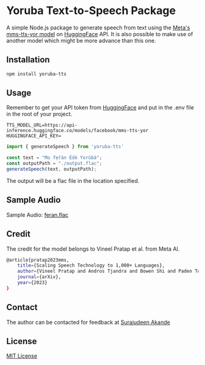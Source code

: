 # Yoruba Text-to-Speech Package

A simple Node.js package to generate speech from text using the [Meta's mms-tts-yor model](https://huggingface.co/facebook/mms-tts-yor) on [HuggingFace](https://huggingface.co) API.
It is also possible to make use of another model which might be more advance than this one.

## Installation

```bash
npm install yoruba-tts
````

## Usage
Remember to get your API token from [HuggingFace](https://huggingface.co/settings/tokens)
and put in the .env file in the root of your project.

```.dotenv
TTS_MODEL_URL=https://api-inference.huggingface.co/models/facebook/mms-tts-yor
HUGGINGFACE_API_KEY=
```

```javascript
import { generateSpeech } from 'yoruba-tts'

const text = "Mo fẹ́ràn Èdè Yorùbá";
const outputPath = "./output.flac";
generateSpeech(text, outputPath);
```
The output will be a flac file in the location specified. 

## Sample Audio
Sample Audio: [feran.flac](assets/feran.flac)

## Credit 
The credit for the model belongs to Vineel Pratap et al. from Meta AI.
```bash
@article{pratap2023mms,
    title={Scaling Speech Technology to 1,000+ Languages},
    author={Vineel Pratap and Andros Tjandra and Bowen Shi and Paden Tomasello and Arun Babu and Sayani Kundu and Ali Elkahky and Zhaoheng Ni and Apoorv Vyas and Maryam Fazel-Zarandi and Alexei Baevski and Yossi Adi and Xiaohui Zhang and Wei-Ning Hsu and Alexis Conneau and Michael Auli},
    journal={arXiv},
    year={2023}
}

```

## Contact
The author can be contacted for feedback at [Surajudeen Akande](sirolad@gmail.com)

## License

[MIT License ](LICENSE.md)

